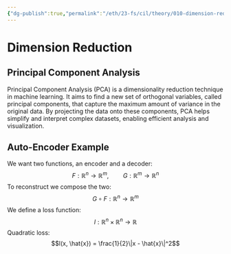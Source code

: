 ```yaml
---
{"dg-publish":true,"permalink":"/eth/23-fs/cil/theory/010-dimension-reduction/","tags":["eth,cil-theory"],"created":"","updated":""}
---
```


# Dimension Reduction
## Principal Component Analysis
Principal Component Analysis (PCA) is a dimensionality reduction technique in machine learning. It aims to find a new set of orthogonal variables, called principal components, that capture the maximum amount of variance in the original data. By projecting the data onto these components, PCA helps simplify and interpret complex datasets, enabling efficient analysis and visualization.
## Auto-Encoder Example
We want two functions, an encoder and a decoder:
$$F: \mathbb{R}^n \rightarrow \mathbb{R}^m, \quad\quad G: \mathbb{R}^m \rightarrow \mathbb{R}^n$$
To reconstruct we compose the two:
$$G \circ F: \mathbb{R}^n \rightarrow \mathbb{R}^m$$
We define a loss function:
$$l: \mathbb{R}^n \times \mathbb{R}^n \rightarrow \mathbb{R}$$
Quadratic loss:
$$l(x, \hat{x}) = \frac{1}{2}\|x - \hat{x}\|^2$$
